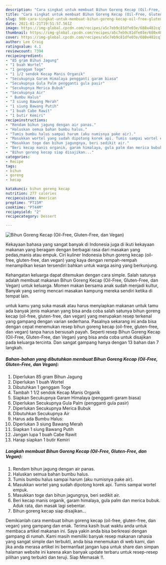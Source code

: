 ```yaml
---
description: "Cara singkat untuk membuat Bihun Goreng Kecap (Oil-Free, Gluten-Free, dan Vegan) Terbukti"
title: "Cara singkat untuk membuat Bihun Goreng Kecap (Oil-Free, Gluten-Free, dan Vegan) Terbukti"
slug: 900-cara-singkat-untuk-membuat-bihun-goreng-kecap-oil-free-gluten-free-dan-vegan-terbukti
date: 2021-01-21T19:51:57.561Z
image: https://img-global.cpcdn.com/recipes/a5c7eb9c81dfe03e/680x482cq70/bihun-goreng-kecap-oil-free-gluten-free-dan-vegan-foto-resep-utama.jpg
thumbnail: https://img-global.cpcdn.com/recipes/a5c7eb9c81dfe03e/680x482cq70/bihun-goreng-kecap-oil-free-gluten-free-dan-vegan-foto-resep-utama.jpg
cover: https://img-global.cpcdn.com/recipes/a5c7eb9c81dfe03e/680x482cq70/bihun-goreng-kecap-oil-free-gluten-free-dan-vegan-foto-resep-utama.jpg
author: Lee Craig
ratingvalue: 4.1
reviewcount: 7394
recipeingredient:
- "85 gram Bihun Jagung"
- "1 buah Wortel"
- "1 genggam Toge"
- "1 1/2 sendok Kecap Manis Organik"
- "Secukupnya Garam Himalaya pengganti garam biasa"
- "Secukupnya Gula Palm pengganti gula pasir"
- "Secukupnya Merica Bubuk"
- "Secukupnya Air"
- " Bumbu Halus"
- "3 siung Bawang Merah"
- "1 siung Bawang Putih"
- "1 buah Cabe Rawit"
- "1 butir Kemiri"
recipeinstructions:
- "Rendam bihun jagung dengan air panas."
- "Haluskan semua bahan bumbu halus."
- "Tumis bumbu halus sampai harum (aku numisnya pake air)."
- "Masukkan wortel yang sudah dipotong korek api. Tumis sampai wortel empuk."
- "Masukkan toge dan bihun jagungnya, beri sedikit air."
- "Beri kecap manis organik, garam himalaya, gula palm dan merica bubuk. Aduk rata, dan masak lagi sebentar."
- "Bihun goreng kecap siap disajikan..."
categories:
- Recipe
tags:
- bihun
- goreng
- kecap

katakunci: bihun goreng kecap 
nutrition: 277 calories
recipecuisine: American
preptime: "PT15M"
cooktime: "PT44M"
recipeyield: "2"
recipecategory: Dessert

---
```



![Bihun Goreng Kecap (Oil-Free, Gluten-Free, dan Vegan)](https://img-global.cpcdn.com/recipes/a5c7eb9c81dfe03e/680x482cq70/bihun-goreng-kecap-oil-free-gluten-free-dan-vegan-foto-resep-utama.jpg)

Kekayaan bahasa yang sangat banyak di Indonesia juga di ikuti kekayaan makanan yang beragam dengan berbagai rasa dari masakan yang pedas,manis atau empuk. Ciri kuliner Indonesia bihun goreng kecap (oil-free, gluten-free, dan vegan) yang kaya dengan rempah-rempah menampilkan kesan tersendiri bahkan untuk warga asing yang berkunjung.




Kehangatan keluarga dapat ditemukan dengan cara simple. Salah satunya adalah membuat makanan Bihun Goreng Kecap (Oil-Free, Gluten-Free, dan Vegan) untuk keluarga. Momen makan bersama anak sudah menjadi kultur, Banyak yang sering mencari masakan kampung mereka sendiri ketika di tempat lain.

untuk kamu yang suka masak atau harus menyiapkan makanan untuk tamu ada banyak jenis makanan yang bisa anda coba salah satunya bihun goreng kecap (oil-free, gluten-free, dan vegan) yang merupakan resep terkenal yang gampang dengan varian sederhana. Pasalnya sekarang ini anda bisa dengan cepat menemukan resep bihun goreng kecap (oil-free, gluten-free, dan vegan) tanpa harus bersusah payah.
Seperti resep Bihun Goreng Kecap (Oil-Free, Gluten-Free, dan Vegan) yang bisa anda coba untuk disajikan pada keluarga tercinta. Dan sangat gampang hanya dengan 13 bahan dan 7 langkah.


<!--inarticleads1-->

##### Bahan-bahan yang dibutuhkan membuat Bihun Goreng Kecap (Oil-Free, Gluten-Free, dan Vegan):

1. Diperlukan 85 gram Bihun Jagung
1. Diperlukan 1 buah Wortel
1. Dibutuhkan 1 genggam Toge
1. Tambah 1 1/2 sendok Kecap Manis Organik
1. Siapkan Secukupnya Garam Himalaya (pengganti garam biasa)
1. Diperlukan Secukupnya Gula Palm (pengganti gula pasir)
1. Diperlukan Secukupnya Merica Bubuk
1. Dibutuhkan Secukupnya Air
1. Harus ada  Bumbu Halus:
1. Diperlukan 3 siung Bawang Merah
1. Siapkan 1 siung Bawang Putih
1. Jangan lupa 1 buah Cabe Rawit
1. Harap siapkan 1 butir Kemiri




<!--inarticleads2-->

##### Langkah membuat  Bihun Goreng Kecap (Oil-Free, Gluten-Free, dan Vegan):

1. Rendam bihun jagung dengan air panas.
1. Haluskan semua bahan bumbu halus.
1. Tumis bumbu halus sampai harum (aku numisnya pake air).
1. Masukkan wortel yang sudah dipotong korek api. Tumis sampai wortel empuk.
1. Masukkan toge dan bihun jagungnya, beri sedikit air.
1. Beri kecap manis organik, garam himalaya, gula palm dan merica bubuk. Aduk rata, dan masak lagi sebentar.
1. Bihun goreng kecap siap disajikan...




Demikianlah cara membuat bihun goreng kecap (oil-free, gluten-free, dan vegan) yang gampang dan enak. Terima kasih buat waktu anda untuk membaca artikel makanan ini. Saya yakin anda bisa berkreasi dengan gampang di rumah. Kami masih memiliki banyak resep makanan rahasia yang sangat simple dan terbukti, anda bisa menemukan di web kami, dan jika anda merasa artikel ini bermanfaat jangan lupa untuk share dan simpan halaman website ini karena akan banyak update terbaru untuk resep-resep pilihan yang terbukti dan teruji. Siap Memasak !!. 
